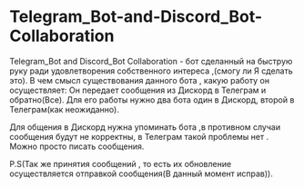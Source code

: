 # Telegram_Bot-and-Discord_Bot-Collaboration
Telegram_Bot and Discord_Bot Collaboration - бот сделанный на быструю руку ради удовлетворения собственного интереса ,(смогу ли Я сделать это).
В чем смысл существования данного бота , какую работу он осуществляет: Он передает сообщения из Дискорд в Телеграм и обратно(Все).
Для его работы нужно два бота один в Дискорд, второй в Телеграм(как неожиданно).

Для общения в Дискорд нужна упоминать бота ,в противном случаи сообщения будут не корректны, в Телеграм такой проблемы нет . Можно просто писать сообщения.

P.S(Так же принятия сообщений , то есть их обновление осуществляется отправкой сообщения(В данный момент исправ)).
